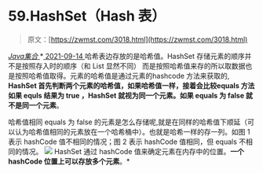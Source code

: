<!--yml
category: 未分类
date: 0001-01-01 00:00:00
-->

# 59.HashSet（Hash 表）

> 原文：[https://zwmst.com/3018.html](https://zwmst.com/3018.html)

   [ *Java集合* ](https://zwmst.com/java%e9%9b%86%e5%90%88)*[ <time datetime="2021-09-15T00:00:41+08:00"> 2021-09-14 </time> ](https://zwmst.com/3018.html)  哈希表边存放的是哈希值。HashSet 存储元素的顺序并不是按照存入时的顺序（和 List 显然不同） 而是按照哈希值来存的所以取数据也是按照哈希值取得。元素的哈希值是通过元素的hashcode 方法来获取的, **HashSet 首先判断两个元素的哈希值，如果哈希值一样，接着会比较equals 方法 如果 equls 结果为 true ，HashSet 就视为同一个元素。如果 equals 为 false 就不是同一个元素**。

哈希值相同 equals 为 false 的元素是怎么存储呢,就是在同样的哈希值下顺延（可以认为哈希值相同的元素放在一个哈希桶中）。也就是哈希一样的存一列。如图 1 表示 hashCode 值不相同的情况；图 2 表示 hashCode 值相同，但 equals 不相同的情况。
![](img/2617297a9d0b0be24f6ac0d631511c73.png)
HashSet 通过 hashCode 值来确定元素在内存中的位置。**一个 hashCode 位置上可以存放多个元素**。*